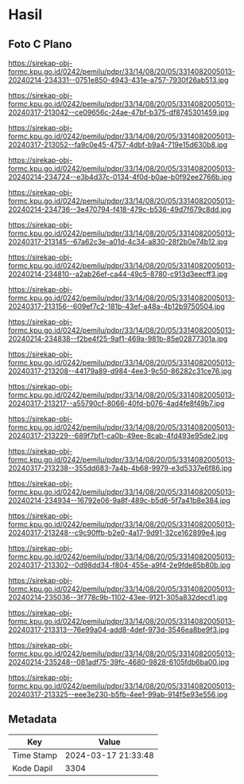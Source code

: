 # Hasil

## Foto C Plano

https://sirekap-obj-formc.kpu.go.id/0242/pemilu/pdpr/33/14/08/20/05/3314082005013-20240214-234331--0751e850-4943-431e-a757-7930f26ab513.jpg

https://sirekap-obj-formc.kpu.go.id/0242/pemilu/pdpr/33/14/08/20/05/3314082005013-20240317-213042--ce09656c-24ae-47bf-b375-df8745301459.jpg

https://sirekap-obj-formc.kpu.go.id/0242/pemilu/pdpr/33/14/08/20/05/3314082005013-20240317-213052--fa9c0e45-4757-4dbf-b9a4-719e15d630b8.jpg

https://sirekap-obj-formc.kpu.go.id/0242/pemilu/pdpr/33/14/08/20/05/3314082005013-20240214-234724--e3b4d37c-0134-4f0d-b0ae-b0f92ee2766b.jpg

https://sirekap-obj-formc.kpu.go.id/0242/pemilu/pdpr/33/14/08/20/05/3314082005013-20240214-234736--3e470794-f418-479c-b536-49d7f679c8dd.jpg

https://sirekap-obj-formc.kpu.go.id/0242/pemilu/pdpr/33/14/08/20/05/3314082005013-20240317-213145--67a62c3e-a01d-4c34-a830-28f2b0e74b12.jpg

https://sirekap-obj-formc.kpu.go.id/0242/pemilu/pdpr/33/14/08/20/05/3314082005013-20240214-234810--a2ab26ef-ca44-49c5-8780-c913d3eecff3.jpg

https://sirekap-obj-formc.kpu.go.id/0242/pemilu/pdpr/33/14/08/20/05/3314082005013-20240317-213156--609ef7c2-181b-43ef-a48a-4b12b9750504.jpg

https://sirekap-obj-formc.kpu.go.id/0242/pemilu/pdpr/33/14/08/20/05/3314082005013-20240214-234838--f2be4f25-9af1-469a-981b-85e02877301a.jpg

https://sirekap-obj-formc.kpu.go.id/0242/pemilu/pdpr/33/14/08/20/05/3314082005013-20240317-213208--44179a89-d984-4ee3-9c50-86282c31ce76.jpg

https://sirekap-obj-formc.kpu.go.id/0242/pemilu/pdpr/33/14/08/20/05/3314082005013-20240317-213217--a55790cf-8066-40fd-b076-4ad4fe8f49b7.jpg

https://sirekap-obj-formc.kpu.go.id/0242/pemilu/pdpr/33/14/08/20/05/3314082005013-20240317-213229--689f7bf1-ca0b-49ee-8cab-4fd493e95de2.jpg

https://sirekap-obj-formc.kpu.go.id/0242/pemilu/pdpr/33/14/08/20/05/3314082005013-20240317-213238--355dd683-7a4b-4b68-9979-e3d5337e6f86.jpg

https://sirekap-obj-formc.kpu.go.id/0242/pemilu/pdpr/33/14/08/20/05/3314082005013-20240214-234934--16792e06-9a8f-489c-b5d6-5f7a41b8e384.jpg

https://sirekap-obj-formc.kpu.go.id/0242/pemilu/pdpr/33/14/08/20/05/3314082005013-20240317-213248--c9c90ffb-b2e0-4a17-9d91-32ce162899e4.jpg

https://sirekap-obj-formc.kpu.go.id/0242/pemilu/pdpr/33/14/08/20/05/3314082005013-20240317-213302--0d98dd34-f804-455e-a9f4-2e9fde85b80b.jpg

https://sirekap-obj-formc.kpu.go.id/0242/pemilu/pdpr/33/14/08/20/05/3314082005013-20240214-235036--3f778c9b-1102-43ee-9121-305a832decd1.jpg

https://sirekap-obj-formc.kpu.go.id/0242/pemilu/pdpr/33/14/08/20/05/3314082005013-20240317-213313--76e99a04-add8-4def-973d-3546ea8be9f3.jpg

https://sirekap-obj-formc.kpu.go.id/0242/pemilu/pdpr/33/14/08/20/05/3314082005013-20240214-235248--081adf75-39fc-4680-9828-6105fdb6ba00.jpg

https://sirekap-obj-formc.kpu.go.id/0242/pemilu/pdpr/33/14/08/20/05/3314082005013-20240317-213325--eee3e230-b5fb-4ee1-99ab-914f5e93e556.jpg


## Metadata

| Key        | Value               |
| ---------- | ------------------- |
| Time Stamp | 2024-03-17 21:33:48 |
| Kode Dapil | 3304                |



